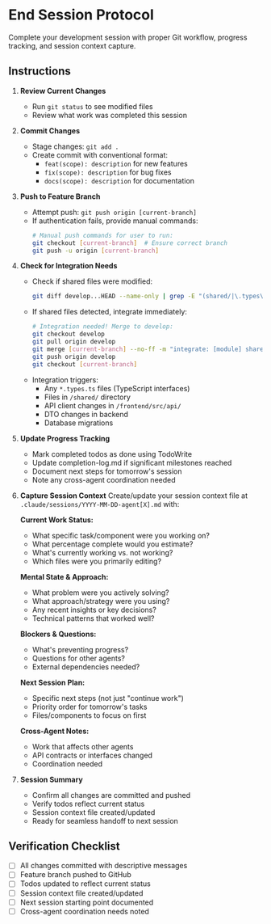 # End Session Protocol

Complete your development session with proper Git workflow, progress tracking, and session context capture.

## Instructions

1. **Review Current Changes**
   - Run `git status` to see modified files
   - Review what work was completed this session

2. **Commit Changes**
   - Stage changes: `git add .`
   - Create commit with conventional format:
     - `feat(scope): description` for new features
     - `fix(scope): description` for bug fixes
     - `docs(scope): description` for documentation

3. **Push to Feature Branch**
   - Attempt push: `git push origin [current-branch]`
   - If authentication fails, provide manual commands:
     ```bash
     # Manual push commands for user to run:
     git checkout [current-branch]  # Ensure correct branch
     git push -u origin [current-branch]
     ```

4. **Check for Integration Needs**
   - Check if shared files were modified:
     ```bash
     git diff develop...HEAD --name-only | grep -E "(shared/|\.types\.ts|api/|frontend/src/types/|backend/.*Dto)"
     ```
   - If shared files detected, integrate immediately:
     ```bash
     # Integration needed! Merge to develop:
     git checkout develop
     git pull origin develop
     git merge [current-branch] --no-ff -m "integrate: [module] shared changes for cross-agent visibility"
     git push origin develop
     git checkout [current-branch]
     ```
   - Integration triggers:
     - Any `*.types.ts` files (TypeScript interfaces)
     - Files in `/shared/` directory
     - API client changes in `/frontend/src/api/`
     - DTO changes in backend
     - Database migrations

5. **Update Progress Tracking**
   - Mark completed todos as done using TodoWrite
   - Update completion-log.md if significant milestones reached
   - Document next steps for tomorrow's session
   - Note any cross-agent coordination needed

6. **Capture Session Context**
   Create/update your session context file at `.claude/sessions/YYYY-MM-DD-agent[X].md` with:

   **Current Work Status:**
   - What specific task/component were you working on?
   - What percentage complete would you estimate?
   - What's currently working vs. not working?
   - Which files were you primarily editing?

   **Mental State & Approach:**
   - What problem were you actively solving?
   - What approach/strategy were you using?
   - Any recent insights or key decisions?
   - Technical patterns that worked well?

   **Blockers & Questions:**
   - What's preventing progress?
   - Questions for other agents?
   - External dependencies needed?

   **Next Session Plan:**
   - Specific next steps (not just "continue work")
   - Priority order for tomorrow's tasks
   - Files/components to focus on first

   **Cross-Agent Notes:**
   - Work that affects other agents
   - API contracts or interfaces changed
   - Coordination needed

7. **Session Summary**
   - Confirm all changes are committed and pushed
   - Verify todos reflect current status
   - Session context file created/updated
   - Ready for seamless handoff to next session

## Verification Checklist
- [ ] All changes committed with descriptive messages
- [ ] Feature branch pushed to GitHub  
- [ ] Todos updated to reflect current status
- [ ] Session context file created/updated
- [ ] Next session starting point documented
- [ ] Cross-agent coordination needs noted
